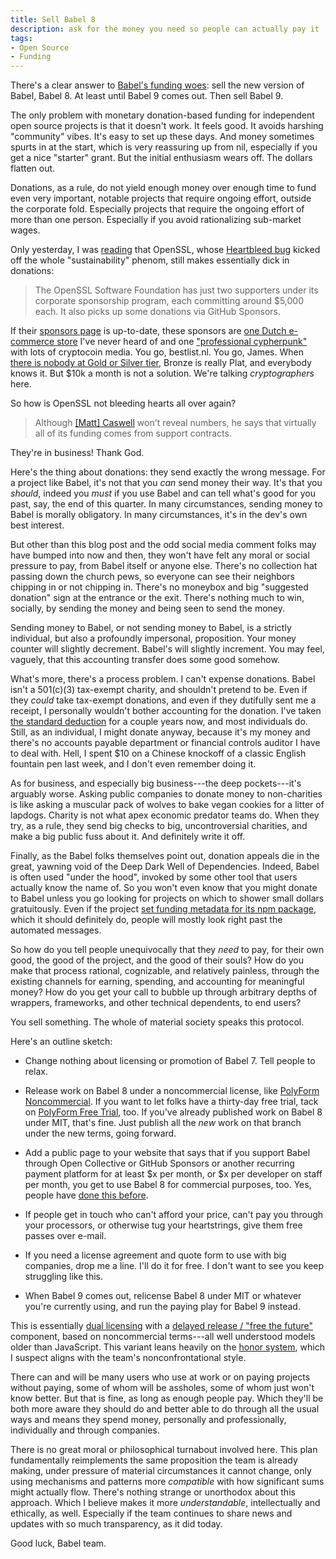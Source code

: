 ```yaml
---
title: Sell Babel 8
description: ask for the money you need so people can actually pay it
tags:
- Open Source
- Funding
---
```


There's a clear answer to [Babel's funding woes](https://babeljs.io/blog/2021/05/10/funding-update.html): sell the new version of Babel, Babel 8.  At least until Babel 9 comes out.  Then sell Babel 9.

The only problem with monetary donation-based funding for independent open source projects is that it doesn't work.  It feels good.  It avoids harshing "community" vibes.  It's easy to set up these days.  And money sometimes spurts in at the start, which is very reassuring up from nil, especially if you get a nice "starter" grant.  But the initial enthusiasm wears off.  The dollars flatten out.

Donations, as a rule, do not yield enough money over enough time to fund even very important, notable projects that require ongoing effort, outside the corporate fold.  Especially projects that require the ongoing effort of more than one person.  Especially if you avoid rationalizing sub-market wages.

Only yesterday, I was [reading](https://www.theregister.com/AMP/2021/05/10/untangling_open_sources_sustainability_problem/) that OpenSSL, whose [Heartbleed bug](https://heartbleed.com/) kicked off the whole "sustainability" phenom, still makes essentially dick in donations:

> The OpenSSL Software Foundation has just two supporters under its corporate sponsorship program, each committing around $5,000 each.  It also picks up some donations via GitHub Sponsors.

If their [sponsors page](https://www.openssl.org/support/acks.html) is up-to-date, these sponsors are [one Dutch e-commerce store](https://www.beslist.nl/) I've never heard of and one ["professional cypherpunk"](https://www.lopp.net/) with lots of cryptocoin media.  You go, bestlist.nl.  You go, James.  When [there is nobody at Gold or Silver tier](https://www.openssl.org/support/acks.html), Bronze is really Plat, and everybody knows it.  But $10k a month is not a solution.  We're talking _cryptographers_ here.

So how is OpenSSL not bleeding hearts all over again?

> Although [[Matt] Caswell](https://github.com/mattcaswell) won't reveal numbers, he says that virtually all of its funding comes from support contracts.

They're in business!  Thank God.

Here's the thing about donations: they send exactly the wrong message.  For a project like Babel, it's not that you _can_ send money their way.  It's that you _should_, indeed you _must_ if you use Babel and can tell what's good for you past, say, the end of this quarter.  In many circumstances, sending money to Babel is morally obligatory.  In many circumstances, it's in the dev's own best interest.

But other than this blog post and the odd social media comment folks may have bumped into now and then, they won't have felt any moral or social pressure to pay, from Babel itself or anyone else.  There's no collection hat passing down the church pews, so everyone can see their neighbors chipping in or not chipping in.  There's no moneybox and big "suggested donation" sign at the entrance or the exit.  There's nothing much to win, socially, by sending the money and being seen to send the money.

Sending money to Babel, or not sending money to Babel, is a strictly individual, but also a profoundly impersonal, proposition.  Your money counter will slightly decrement.  Babel's will slightly increment.  You may feel, vaguely, that this accounting transfer does some good somehow.

What's more, there's a process problem.  I can't expense donations.  Babel isn't a 501(c)(3) tax-exempt charity, and shouldn't pretend to be.  Even if they _could_ take tax-exempt donations, and even if they dutifully sent me a receipt, I personally wouldn't bother accounting for the donation.  I've taken [the standard deduction](https://en.wikipedia.org/wiki/Standard_deduction) for a couple years now, and most individuals do.  Still, as an individual, I might donate anyway, because it's my money and there's no accounts payable department or financial controls auditor I have to deal with.  Hell, I spent $10 on a Chinese knockoff of a classic English fountain pen last week, and I don't even remember doing it.

As for business, and especially big business---the deep pockets---it's arguably worse.  Asking public companies to donate money to non-charities is like asking a muscular pack of wolves to bake vegan cookies for a litter of lapdogs.  Charity is not what apex economic predator teams do.  When they try, as a rule, they send big checks to big, uncontroversial charities, and make a big public fuss about it.  And definitely write it off.

Finally, as the Babel folks themselves point out, donation appeals die in the great, yawning void of the Deep Dark Well of Dependencies.  Indeed, Babel is often used "under the hood", invoked by some other tool that users actually know the name of.  So you won't even know that you might donate to Babel unless you go looking for projects on which to shower small dollars gratuitously.  Even if the project [set funding metadata for its npm package](https://docs.npmjs.com/cli/v6/configuring-npm/package-json#funding), which it should definitely do, people will mostly look right past the automated messages.

So how do you tell people unequivocally that they _need_ to pay, for their own good, the good of the project, and the good of their souls?  How do you make that process rational, cognizable, and relatively painless, through the existing channels for earning, spending, and accounting for meaningful money?  How do you get your call to bubble up through arbitrary depths of wrappers, frameworks, and other technical dependents, to end users?

You sell something.  The whole of material society speaks this protocol.

Here's an outline sketch:

- Change nothing about licensing or promotion of Babel 7.  Tell people to relax.

- Release work on Babel 8 under a noncommercial license, like [PolyForm Noncommercial](https://polyformproject.org/licenses/noncommercial/1.0.0/).  If you want to let folks have a thirty-day free trial, tack on [PolyForm Free Trial](https://polyformproject.org/licenses/free-trial/1.0.0/), too.  If you've already published work on Babel 8 under MIT, that's fine.  Just publish all the _new_ work on that branch under the new terms, going forward.

- Add a public page to your website that says that if you support Babel through Open Collective or GitHub Sponsors or another recurring payment platform for at least $x per month, or $x per developer on staff per month, you get to use Babel 8 for commercial purposes, too.  Yes, people have [done this before](https://patronlicense.com/versions/1.0.0.html).

- If people get in touch who can't afford your price, can't pay you through your processors, or otherwise tug your heartstrings, give them free passes over e-mail.

- If you need a license agreement and quote form to use with big companies, drop me a line.  I'll do it for free.  I don't want to see you keep struggling like this.

- When Babel 9 comes out, relicense Babel 8 under MIT or whatever you're currently using, and run the paying play for Babel 9 instead.

This is essentially [dual licensing](https://duallicensing.com/) with a [delayed release / "free the future"](https://blog.licensezero.com/2018/10/17/mapping-models.html#evolution) component, based on noncommercial terms---all well understood models older than JavaScript.  This variant leans heavily on the [honor system](https://en.wikipedia.org/wiki/Honor_system), which I suspect aligns with the team's nonconfrontational style.

There can and will be many users who use at work or on paying projects without paying, some of whom will be assholes, some of whom just won't know better.  But that is fine, as long as enough people pay.  Which they'll be both more aware they should do and better able to do through all the usual ways and means they spend money, personally and professionally, individually and through companies.

There is no great moral or philosophical turnabout involved here.  This plan fundamentally reimplements the same proposition the team is already making, under pressure of material circumstances it cannot change, only using mechanisms and patterns more _compatible_ with how significant sums might actually flow.  There's nothing strange or unorthodox about this approach.  Which I believe makes it more _understandable_, intellectually and ethically, as well.  Especially if the team continues to share news and updates with so much transparency, as it did today.

Good luck, Babel team.
